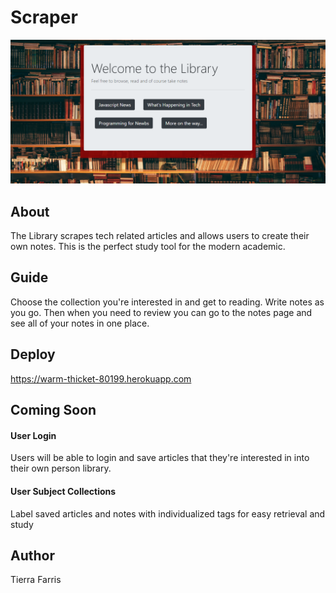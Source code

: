 # Scraper
![](./public/img/readme/landing.png)
## About
The Library scrapes tech related articles and allows users to create their own notes.  This is the perfect study tool for the modern academic.
## Guide
Choose the collection you're interested in and get to reading.  Write notes as you go.  Then when you need to review you can go to the notes page and see all of your notes in one place.
## Deploy
https://warm-thicket-80199.herokuapp.com

## Coming Soon
#### User Login
Users will be able to login and save articles that they're interested in into their own person library.
#### User Subject Collections
Label saved articles and notes with individualized tags for easy retrieval and study

## Author
Tierra Farris